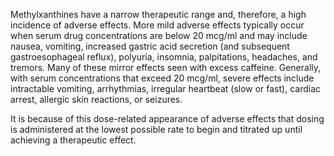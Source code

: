 Methylxanthines have a narrow therapeutic range and, therefore, a high incidence of adverse effects. More mild adverse effects typically occur when serum drug concentrations are below 20 mcg/ml and may include nausea, vomiting, increased gastric acid secretion (and subsequent gastroesophageal reflux), polyuria, insomnia, palpitations, headaches, and tremors. Many of these mirror effects seen with excess caffeine. Generally, with serum concentrations that exceed 20 mcg/ml, severe effects include intractable vomiting, arrhythmias, irregular heartbeat (slow or fast), cardiac arrest, allergic skin reactions, or seizures.

It is because of this dose-related appearance of adverse effects that dosing is administered at the lowest possible rate to begin and titrated up until achieving a therapeutic effect.